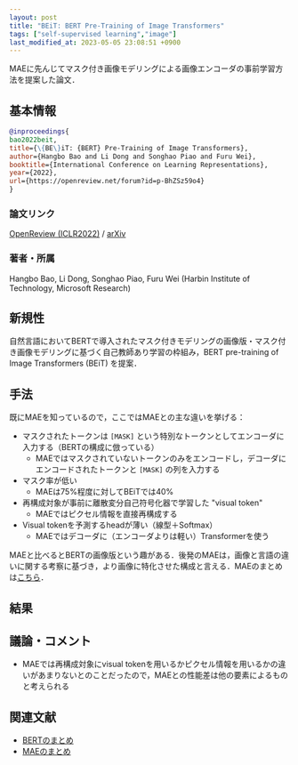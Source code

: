 ```yaml
---
layout: post
title: "BEiT: BERT Pre-Training of Image Transformers"
tags: ["self-supervised learning","image"]
last_modified_at: 2023-05-05 23:08:51 +0900
---
```


MAEに先んじてマスク付き画像モデリングによる画像エンコーダの事前学習方法を提案した論文．

## 基本情報

```bibtex
@inproceedings{
bao2022beit,
title={\{BE\}iT: {BERT} Pre-Training of Image Transformers},
author={Hangbo Bao and Li Dong and Songhao Piao and Furu Wei},
booktitle={International Conference on Learning Representations},
year={2022},
url={https://openreview.net/forum?id=p-BhZSz59o4}
}
```

### 論文リンク

[OpenReview (ICLR2022)](https://openreview.net/forum?id=p-BhZSz59o4) / [arXiv](https://arxiv.org/abs/2106.08254)

### 著者・所属

Hangbo Bao, Li Dong, Songhao Piao, Furu Wei (Harbin Institute of Technology, Microsoft Research)

## 新規性

自然言語においてBERTで導入されたマスク付きモデリングの画像版・マスク付き画像モデリングに基づく自己教師あり学習の枠組み，BERT pre-training of Image Transformers (BEiT) を提案．

## 手法

既にMAEを知っているので，ここではMAEとの主な違いを挙げる：

* マスクされたトークンは `[MASK]` という特別なトークンとしてエンコーダに入力する（BERTの構成に倣っている）
    * MAEではマスクされていないトークンのみをエンコードし，デコーダにエンコードされたトークンと `[MASK]` の列を入力する
* マスク率が低い
    * MAEは75%程度に対してBEiTでは40%
* 再構成対象が事前に離散変分自己符号化器で学習した "visual token"
    * MAEではピクセル情報を直接再構成する
* Visual tokenを予測するheadが薄い（線型＋Softmax）
    * MAEではデコーダに（エンコーダよりは軽い）Transformerを使う

MAEと比べるとBERTの画像版という趣がある．後発のMAEは，画像と言語の違いに関する考察に基づき，より画像に特化させた構成と言える．MAEのまとめは[こちら](/literature-memorandum/2023/05/05/masked-autoencoders-are-scalable-vision-learners.html)．

## 結果

## 議論・コメント

* MAEでは再構成対象にvisual tokenを用いるかピクセル情報を用いるかの違いがあまりないとのことだったので，MAEとの性能差は他の要素によるものと考えられる

## 関連文献

* [BERTのまとめ](/literature-memorandum/2023/05/05/bert_-pre-training-of-deep-bidirectional-transformers-for-language-understanding.html)
* [MAEのまとめ](/literature-memorandum/2023/05/05/masked-autoencoders-are-scalable-vision-learners.html)
